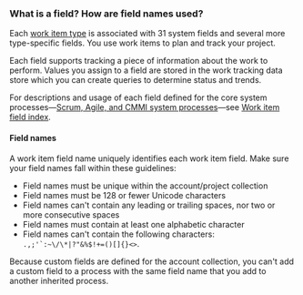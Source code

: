 <a id="field-reference">  </a>  

### What is a field? How are field names used?  

Each [work item type](/vsts/work/backlogs/add-work-items) is associated with 31 system fields and several more type-specific fields. You use work items to plan and track your project.  

Each field supports tracking a piece of information about the work to perform. Values you assign to a field are stored in the work tracking data store which you can create queries to determine status and trends.    

For descriptions and usage of each field defined for the core system processes&mdash;[Scrum, Agile, and CMMI system processes](/vsts/work/work-items/guidance/choose-process)&mdash;see [Work item field index](/vsts/work/work-items/guidance/work-item-field).  

#### Field names  
A work item field name uniquely identifies each work item field. Make sure your field names fall within these guidelines:  

- Field names must be unique within the account/project collection  
- Field names must be 128 or fewer Unicode characters  
- Field names can't contain any leading or trailing spaces, nor two or more consecutive spaces  
- Field names must contain at least one alphabetic character  
- Field names can't contain the following characters: ```.,;'`:~\/\*|?"&%$!+=()[]{}<>```.   

Because custom fields are defined for the account collection, you can't add a custom field to a process with the same field name that you add to another inherited process.  


<!-- 
16 person-name fields    
1024 rules per field   
128 pick list values per field     
-->